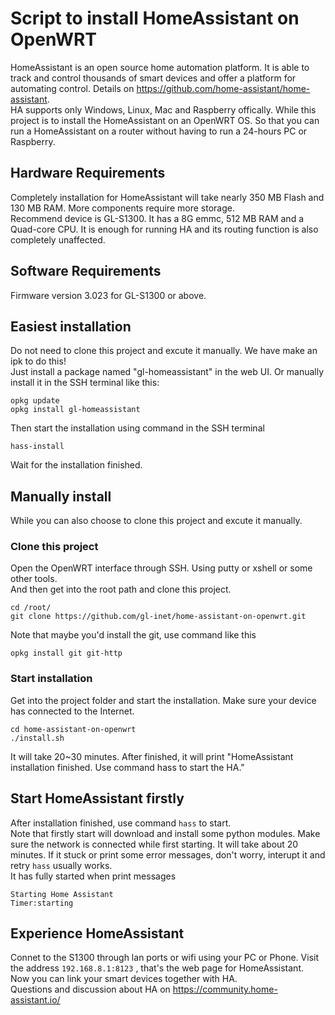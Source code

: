 # Script to install HomeAssistant on OpenWRT
HomeAssistant is an open source home automation platform. It is able to track and control thousands of smart devices and offer a platform for automating control. Details on https://github.com/home-assistant/home-assistant.  
HA supports only Windows, Linux, Mac and Raspberry offically. While this project is to install the HomeAssistant on an OpenWRT OS. So that you can run a HomeAssistant on a router without having to run a 24-hours PC or Raspberry.  

## Hardware Requirements
Completely installation for HomeAssistant will take nearly 350 MB Flash and 130 MB RAM. More components require more storage.  
Recommend device is GL-S1300. It has a 8G emmc, 512 MB RAM and a Quad-core CPU. It is enough for running HA and its routing function is also completely unaffected.  
## Software Requirements
Firmware version 3.023 for GL-S1300 or above.

## Easiest installation
Do not need to clone this project and excute it manually. We have make an ipk to do this!  
Just install a package named "gl-homeassistant" in the web UI. Or manually install it in the SSH terminal like this:  
```
opkg update
opkg install gl-homeassistant
```
Then start the installation using command in the SSH terminal
```
hass-install
```
Wait for the installation finished.
## Manually install
While you can also choose to clone this project and excute it manually.
### Clone this project
Open the OpenWRT interface through SSH. Using putty or xshell or some other tools.  
And then get into the root path and clone this project.
```
cd /root/
git clone https://github.com/gl-inet/home-assistant-on-openwrt.git
```
Note that maybe you'd install the git, use command like this
```
opkg install git git-http
```
### Start installation
Get into the project folder and start the installation. Make sure your device has connected to the Internet.
```
cd home-assistant-on-openwrt
./install.sh 
```
It will take 20~30 minutes. After finished, it will print "HomeAssistant installation finished. Use command hass to start the HA."
## Start HomeAssistant firstly
After installation finished, use command `hass` to start.  
Note that firstly start will download and install some python modules. Make sure the network is connected while first starting. It will take about 20 minutes. If it stuck or print some error messages, don't worry, interupt it and retry `hass` usually works.  
It has fully started when print messages
```
Starting Home Assistant
Timer:starting
```
## Experience HomeAssistant
Connet to the S1300 through lan ports or wifi using your PC or Phone. Visit the address `192.168.8.1:8123` , that's the web page for HomeAssistant.  
Now you can link your smart devices together with HA.  
Questions and discussion about HA on https://community.home-assistant.io/


